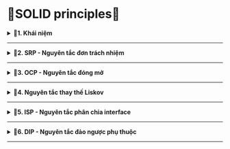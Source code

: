 # 📓SOLID principles📓

<details>
<summary><b>📖1. Khái niệm</b></summary>
  
 - **SOLID** là tập hợp 5 nguyên tắc thiết kế phần mềm giúp tạo ra mã nguồn dễ bảo trì, mở rộng và linh hoạt hơn.
   
   ![image](https://github.com/user-attachments/assets/45eea911-d279-4fa9-a0da-de0383cffc8e)
&nbsp;+ S - Single Responsibility Principle (SRP) - Nguyên tắc đơn trách nhiệm.<br>
&nbsp;+ O - Open/Closed Principle (OCP) - Nguyên tắc đóng mở.<br>
&nbsp;+ L - Liskov Substitution Principle (LSP) - Nguyên tắc thay thế Liskov.<br>
&nbsp;+ I - Interface Segregation Principle (ISP) - Nguyên tắc phân chia interface.<br>
&nbsp;+ D - Dependency Inversion Principle (DIP) - Nguyên tắc đảo ngược sự phụ thuộc.<br>
- Ưu điểm:<br>
&nbsp;+ SRP giúp chia nhỏ thành nhiều module.<br>
&nbsp;+ OCP giúp mở rộng mà không sửa đổi cái cũ.<br>
&nbsp;+ LSP đảm bảo lớp con kế thừa không phá vỡ chương trình.<br>
&nbsp;+ ISP giúp interface gọn gàng.<br>
&nbsp;+ DIP giúp kết nối các module qua abstraction.<br>


</details>
 
--------------------------------------------------------------------------------------------------------------------------------------------------------

<details>
<summary><b>📖2. SRP - Nguyên tắc đơn trách nhiệm</b></summary>
  
- **S - Single Responsibility Principle (SRP) - Nguyên tắc đơn trách nhiệm**:<br>
&nbsp;+ Mỗi **class** của chương trình chỉ nên làm **một việc duy nhất**. Nếu một phần có nhiều nhiệm vụ, nó sẽ khó bảo trì và dễ gây lỗi khi thay đổi. Ta sẽ phân tách sao cho mỗi class làm 1 nhiệm vụ.<br>
&nbsp;+ Giúp mã nguồn dễ bảo trì, dễ mở rộng và dễ kiểm thử hơn.<br>
- Ví dụ:
```cpp
// Mỗi class sẽ làm 1 nhiệm vụ duy nhất
class Process
{
    public:
        void processData(){}
};

// Class lưu trữ dữ liệu
class Save
{
    public:
        void saveData(){}
};

// Class gửi dữ liệu
class Send
{
    public:
        void sendData(){}
};

```
</details>
 
--------------------------------------------------------------------------------------------------------------------------------------------------------

<details>
<summary><b>📖3. OCP - Nguyên tắc đóng mở</b></summary>
  
- **O - Open/Closed Principle (OCP) - Nguyên tắc đóng mở**: <br>
&nbsp;+ Cho phép **mở rộng** nhưng **không sửa đổi mã cũ**. Khi cần thêm tính năng mới, hãy thêm mã mới thay vì chỉnh sửa mã hiện có.<br>
&nbsp;+ Tránh sửa đổi mã nguồn cũ, giúp phần mềm ổn định hơn.<br>
- Ví dụ:
```cpp
#include <iostream>
using namespace std;

class Device_Alert{        // Ta sẽ tạo ra class cha và ta không sửa đổi class này
    public:
        virtual void sendAlert(double speed) = 0;   
};
class Sound_Alert : public Device_Alert{   // Để mở rộng ta tạo class con mới kế thừa class đó và ghi đè lại hàm đó và sẽ không phải sửa đổi gì đến hàm của class cha
    public:
        void sendAlert(double speed) override{
            if (speed > 100){
                cout << "Cảnh báo: Vượt quá tốc độ! (Âm thanh)" << endl;
            }
        }
};
class LED_Alert : public Device_Alert{
    public:
        void sendAlert(double speed) override{
            if (speed > 100){
                cout << "Cảnh báo: Vượt quá tốc độ! (Đèn LED)" << endl;
            }
        }
};
```
</details>
 
--------------------------------------------------------------------------------------------------------------------------------------------------------

<details>
<summary><b>📖4. Nguyên tắc thay thế Liskov</b></summary>

- **L - Liskov Substitution Principle (LSP) - Nguyên tắc thay thế Liskov**: <br>
&nbsp;+ Một lớp con có thể thay thế lớp cha mà **không làm thay đổi tính đúng đắn của chương trình**.<br>
&nbsp;+ Đảm bảo tính kế thừa không phá vỡ hành vi của hệ thống.<br>
- ví dụ:
```cpp
class Shape{  
    public:
        virtual int getArea() = 0;   // Hàm trong class cha là hàm thuần ảo để cho class con khi kế thừa lại có thể định nghĩa lại
};
   
class Rectangle : public Shape {
    private:
        int width, height;

    public:
        void setDimensions(int w, int h){
            width = w; height = h;
        }

        int getArea() override{    // class con định nghĩa lại hàm thuẩn ảo mà không làm thay đổi đặc tính của nó
            return width * height;
        }
};

class Square : public Shape {
    private:
        int side;

    public:
        void setSide(int s){
            side = s;
        }
       
        int getArea() override{   // class con định nghĩa lại hàm thuẩn ảo mà không làm thay đổi đặc tính của nó   
            return side * side;
        }
};
```
</details>
 
--------------------------------------------------------------------------------------------------------------------------------------------------------

<details>
<summary><b>📖5. ISP - Nguyên tắc phân chia interface</b></summary>

- I - Interface Segregation Principle (ISP) - Nguyên tắc phân chia interface:<br>
&nbsp;+ Một class không nên bị ép buộc triển khai những phương thức mà nó không sử dụng.<br>
&nbsp;+ Tránh việc các class con phải cài đặt các phương thức không liên quan.<br>
- Ví dụ:
```cpp
// Interface cho phương tiện có thể lái
// Hàm class cha sé tách ra tạo thành các hàm class đơn trách nhiệm và khi class con cần cái gì nó sẽ kế thừa lại class đấy
class IDriveable{
    public:
        virtual void drive() = 0;
};
   
// Interface cho phương tiện có thể lái
class IFuelable{
    public:
        virtual void refuel() = 0;
};

// Interface cho phương tiện có thể lái
class ICargo{
    public:
        virtual void loadCargo() = 0;
};

// Xe ô tô: Các hàm class tính năng sẽ không để chung với nhau mà sẽ tách ra và khi hàm class con cần tính năng nào nó sẽ tự kế thừa tính năng ấy
class Car : public IDriveable, public IFuelable, public ICargo{    // Sử dụng đa kế thừa để kết hợp các tính năng 
public:
    void drive() override{ cout << "Lái ô tô" << endl; }

    void refuel() override{ cout << "Đổ xăng" << endl; }

    void loadCargo() override{ cout << "Chở hàng" << endl; }
};

// xe đạp: Các hàm class tính năng sẽ không để chung với nhau mà sẽ tách ra và khi hàm class con cần tính năng nào nó sẽ tự kế thừa tính năng ấy
class Bike : public IDriveable, public ICargo{
    public:
        void drive() override{ cout << "Lái xe đạp" << endl; }

	void loadCargo() override{ cout << "Chở hàng" << endl; }
};

```
</details>
 
--------------------------------------------------------------------------------------------------------------------------------------------------------

<details>
<summary><b>📖6. DIP - Nguyên tắc đảo ngược phụ thuộc</b></summary>

- **D - Dependency Inversion Principle (DIP) - Nguyên tắc đảo ngược sự phụ thuộc**:<br>
&nbsp;+ Các phần quan trọng trong chương trình không nên dựa trực tiếp vào chi tiết cụ thể mà nên dựa vào một **giao diện chung**. Điều này giúp phần mềm linh hoạt hơn, dễ mở rộng và thay đổi mà không làm ảnh hưởng đến các phần khác.<br>
&nbsp;+ Ví dụ: Thay vì một công tắc chỉ bật được đèn, ta làm nó điều khiển bất kỳ thiết bị nào bằng cách dùng một giao diện chung.
- Ví dụ:
```cpp
class Device{
    public:
        virtual void turnOn() = 0;  // Tạo 1 class cha chứa hàm có chức năng bật thiết bị nhưng chưa xác định bật thiết bị nào
};

// Tạo class con kế thừa class cha là các thiết bị sẽ bật
class LightBulb : public Device{
    public:
        void turnOn() override { /* Bật đèn */ }
};
class Fan : public Device{
    public:
        void turnOn() override { /* Bật quạt */ }
};
class Switch{    
    private:
        Device *device;

    public:
        Switch(Device *d) : device(d){}   // Khi muốn bật thiết bị gì ta sẽ chuyền đối tượng đó vào
        void operate() { device->turnOn(); }
};

int main() {
    Lamp lamp;
    Fan  fan;

    Switch s1(&lamp);
    Switch s2(&fan);

    s1.operate();   // In: Đèn sáng!
    s2.operate();   // In: Quạt chạy!
}

```
</details>
 
--------------------------------------------------------------------------------------------------------------------------------------------------------
